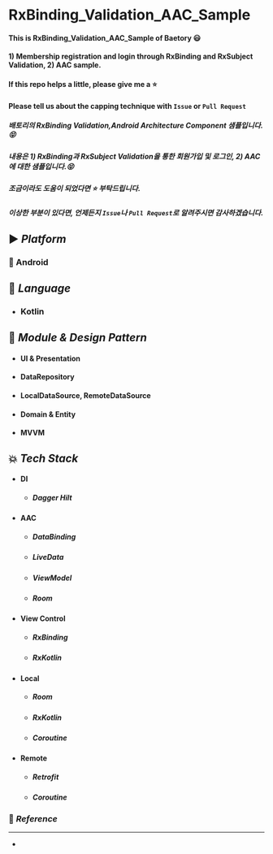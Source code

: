 # RxBinding_Validation_AAC_Sample
#### This is RxBinding_Validation_AAC_Sample of Baetory :smiley:</br>
#### 1) Membership registration and login through RxBinding and RxSubject Validation, 2) AAC sample.</br>
#### If this repo helps a little, please give me a :star:</br>
#### Please tell us about the capping technique with ``Issue`` or ``Pull Request``</br>
##### 배토리의 RxBinding Validation,Android Architecture Component 샘플입니다.:stuck_out_tongue_closed_eyes:</br>
##### 내용은 1) RxBinding과 RxSubject Validation을 통한 회원가입 및 로그인, 2) AAC에 대한 샘플입니다.:stuck_out_tongue_closed_eyes:</br>
##### 조금이라도 도움이 되었다면 :star: 부탁드립니다.</br>
##### 이상한 부분이 있다면, 언제든지 ``Issue``나 ``Pull Request``로 알려주시면 감사하겠습니다.

## :arrow_forward: <i>Platform</i>
### :dizzy: Android

## :speech_balloon: <i>Language</i>
 - ### Kotlin 

## :large_orange_diamond: <i>Module & Design Pattern</i>
  - #### UI & Presentation
  - #### DataRepository
  - #### LocalDataSource, RemoteDataSource
  - #### Domain & Entity
  - #### MVVM
 
## :boom: <i>Tech Stack</i>
 - #### DI
   - ##### Dagger Hilt
   
 - #### AAC
   - ##### DataBinding
   - ##### LiveData
   - ##### ViewModel
   - ##### Room

 - #### View Control
   - ##### RxBinding
   - ##### RxKotlin

 - #### Local
   - ##### Room
   - ##### RxKotlin
   - ##### Coroutine

 - #### Remote
   - ##### Retrofit
   - ##### Coroutine
  
  

### :book: <i>Reference</i>
-----------------
 -
